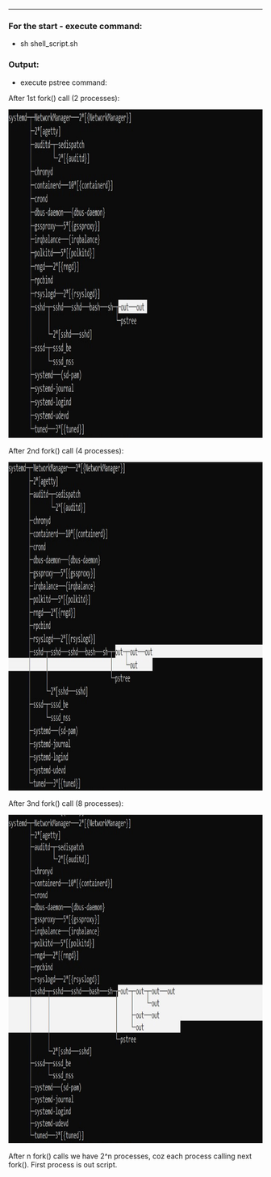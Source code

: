 ---

### For the start - execute command:
* sh shell_script.sh

### Output:

* execute pstree command:

After 1st fork() call (2 processes):

<img src="images/1.jpg" height=650 width=900>

After 2nd fork() call (4 processes):

<img src="images/2.jpg" height=650 width=900>

After 3nd fork() call (8 processes):

<img src="images/3.jpg" height=650 width=900>

After n fork() calls we have 2^n processes, coz each process calling next fork(). First process is out script.

